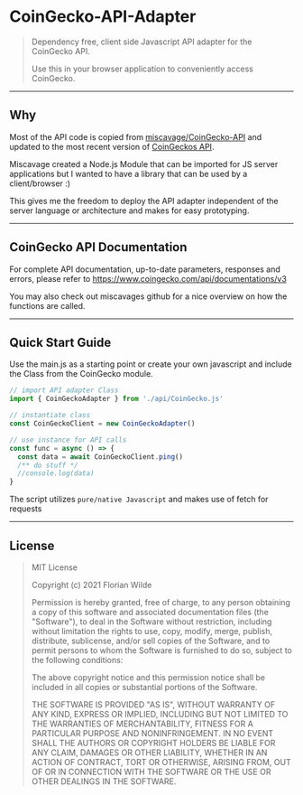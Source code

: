 # CoinGecko-API-Adapter
> Dependency free, client side Javascript API adapter for the CoinGecko API.
>
> Use this in your browser application to conveniently access CoinGecko.

---
## Why
Most of the API code is copied from [miscavage/CoinGecko-API](https://github.com/miscavage/CoinGecko-API) and updated to the most recent version of [CoinGeckos API](https://www.coingecko.com/en/api).

Miscavage created a Node.js Module that can be imported for JS server applications but I wanted to have a library that can be used by a client/browser :)

This gives me the freedom to deploy the API adapter independent of the server language or architecture and makes for easy prototyping.

---
## CoinGecko API Documentation

For complete API documentation, up-to-date parameters, responses and errors, please refer to https://www.coingecko.com/api/documentations/v3

You may also check out miscavages github for a nice overview on how the functions are called.

---
## Quick Start Guide
Use the main.js as a starting point or create your own javascript and include the Class from the CoinGecko module.
```javascript
// import API adapter Class
import { CoinGeckoAdapter } from './api/CoinGecko.js'

// instantiate class
const CoinGeckoClient = new CoinGeckoAdapter()

// use instance for API calls
const func = async () => {
  const data = await CoinGeckoClient.ping()
  /** do stuff */
  //console.log(data)
}
```
The script utilizes ```pure/native Javascript``` and makes use of fetch for requests

---
## License

> MIT License
>
> Copyright (c) 2021 Florian Wilde
>
> Permission is hereby granted, free of charge, to any person obtaining a copy of this software and associated documentation files (the "Software"), to deal in the Software without restriction, including without limitation the rights to use, copy, modify, merge, publish, distribute, sublicense, and/or sell copies of the Software, and to permit persons to whom the Software is furnished to do so, subject to the following conditions:
>
> The above copyright notice and this permission notice shall be included in all copies or substantial portions of the Software.
>
> THE SOFTWARE IS PROVIDED "AS IS", WITHOUT WARRANTY OF ANY KIND, EXPRESS OR IMPLIED, INCLUDING BUT NOT LIMITED TO THE WARRANTIES OF MERCHANTABILITY, FITNESS FOR A PARTICULAR PURPOSE AND NONINFRINGEMENT. IN NO EVENT SHALL THE AUTHORS OR COPYRIGHT HOLDERS BE LIABLE FOR ANY CLAIM, DAMAGES OR OTHER LIABILITY, WHETHER IN AN ACTION OF CONTRACT, TORT OR OTHERWISE, ARISING FROM, OUT OF OR IN CONNECTION WITH THE SOFTWARE OR THE USE OR OTHER DEALINGS IN THE SOFTWARE.
